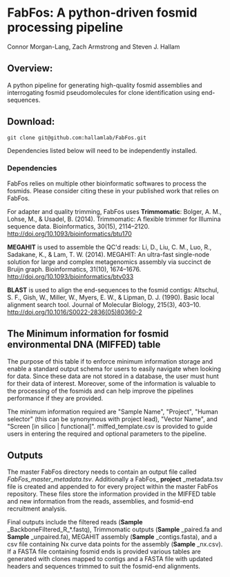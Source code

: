 # FabFos: A python-driven fosmid processing pipeline

Connor Morgan-Lang, Zach Armstrong and Steven J. Hallam

## Overview:

A python pipeline for generating high-quality fosmid assemblies and interrogating fosmid pseudomolecules
 for clone identification using end-sequences.

## Download:

```
git clone git@github.com:hallamlab/FabFos.git
```

Dependencies listed below will need to be independently installed.

### Dependencies

FabFos relies on multiple other bioinformatic softwares to process the fosmids.
Please consider citing these in your published work that relies on FabFos.

For adapter and quality trimming, FabFos uses __Trimmomatic__:
Bolger, A. M., Lohse, M., & Usadel, B. (2014). Trimmomatic: A flexible trimmer for Illumina sequence data.
Bioinformatics, 30(15), 2114–2120. http://doi.org/10.1093/bioinformatics/btu170

__MEGAHIT__ is used to assemble the QC'd reads:
Li, D., Liu, C. M., Luo, R., Sadakane, K., & Lam, T. W. (2014).
MEGAHIT: An ultra-fast single-node solution for large and complex metagenomics assembly via succinct de Bruijn graph.
Bioinformatics, 31(10), 1674–1676. http://doi.org/10.1093/bioinformatics/btv033

__BLAST__ is used to align the end-sequences to the fosmid contigs:
Altschul, S. F., Gish, W., Miller, W., Myers, E. W., & Lipman, D. J. (1990). Basic local alignment search tool.
Journal of Molecular Biology, 215(3), 403–10. http://doi.org/10.1016/S0022-2836(05)80360-2

## The Minimum information for fosmid environmental DNA (MIFFED) table

The purpose of this table if to enforce minimum information storage and enable a standard output schema for users to
easily navigate when looking for data. Since these data are not stored in a database, the user must hunt for their data
of interest. Moreover, some of the information is valuable to the processing of the fosmids and can help improve the
pipelines performance if they are provided.

The minimum information required are "Sample Name", "Project", "Human selector" (this can be synonymous with project lead),
"Vector Name", and "Screen [in silico | functional]". miffed_template.csv is provided to guide users in entering the required
and optional parameters to the pipeline.

## Outputs

The master FabFos directory needs to contain an output file called *FabFos_master_metadata.tsv*.
Additionally a FabFos_ __project__ _metadata.tsv file is created and appended to for every project within the master FabFos repository.
These files store the information provided in the MIFFED table and new information from the reads, assemblies, and fosmid-end recruitment analysis.

Final outputs include the filtered reads (**Sample** _BackboneFiltered\_R\_*.fastq),
 Trimmomatic outputs (**Sample** _paired.fa and **Sample** _unpaired.fa),
 MEGAHIT assembly (**Sample** _contigs.fasta),
 and a csv file containing Nx curve data points for the assembly (**Sample** _nx.csv).
 If a FASTA file containing fosmid ends is provided various tables are generated
 with clones mapped to contigs and a FASTA file with updated headers and sequences trimmed to suit the fosmid-end alignments.